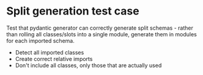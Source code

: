 # Split generation test case

Test that pydantic generator can correctly generate split schemas -
rather than rolling all classes/slots into a single module, generate them
in modules for each imported schema.

- Detect all imported classes
- Create correct relative imports
- Don't include all classes, only those that are actually used
